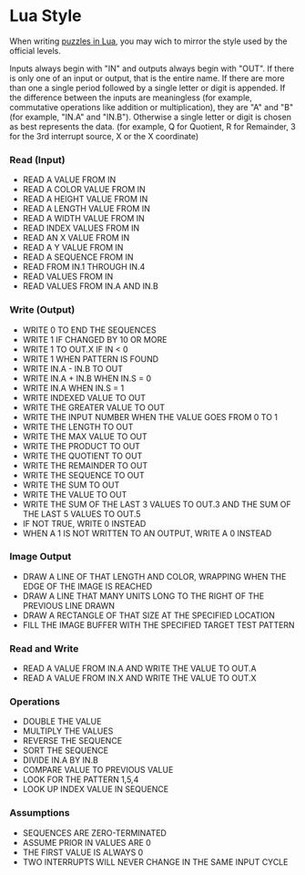Lua Style
==========

When writing [puzzles in Lua](lua.html), you may wich to mirror the style used by the official levels.

Inputs always begin with "IN" and outputs always begin with "OUT".  If there is only one of an input or output, that is the entire name.  If there are more than one a single period followed by a single letter or digit is appended.  If the difference between the inputs are meaningless (for example, commutative operations like addition or multiplication), they are "A" and "B" (for example, "IN.A" and "IN.B"). Otherwise a single letter or digit is chosen as best represents the data. (for example, Q for Quotient, R for Remainder, 3 for the 3rd interrupt source, X or the X coordinate)


### Read (Input)

   * READ A VALUE FROM IN
   * READ A COLOR VALUE FROM IN
   * READ A HEIGHT VALUE FROM IN
   * READ A LENGTH VALUE FROM IN
   * READ A WIDTH VALUE FROM IN
   * READ INDEX VALUES FROM IN
   * READ AN X VALUE FROM IN
   * READ A Y VALUE FROM IN
   * READ A SEQUENCE FROM IN
   * READ FROM IN.1 THROUGH IN.4
   * READ VALUES FROM IN
   * READ VALUES FROM IN.A AND IN.B

### Write (Output)

   * WRITE 0 TO END THE SEQUENCES
   * WRITE 1 IF CHANGED BY 10 OR MORE
   * WRITE 1 TO OUT.X IF IN < 0
   * WRITE 1 WHEN PATTERN IS FOUND
   * WRITE IN.A - IN.B TO OUT
   * WRITE IN.A + IN.B WHEN IN.S = 0
   * WRITE IN.A WHEN IN.S = 1
   * WRITE INDEXED VALUE TO OUT
   * WRITE THE GREATER VALUE TO OUT
   * WRITE THE INPUT NUMBER WHEN THE VALUE GOES FROM 0 TO 1
   * WRITE THE LENGTH TO OUT
   * WRITE THE MAX VALUE TO OUT
   * WRITE THE PRODUCT TO OUT
   * WRITE THE QUOTIENT TO OUT
   * WRITE THE REMAINDER TO OUT
   * WRITE THE SEQUENCE TO OUT
   * WRITE THE SUM TO OUT
   * WRITE THE VALUE TO OUT
   * WRITE THE SUM OF THE LAST 3 VALUES TO OUT.3 AND THE SUM OF THE LAST 5 VALUES TO OUT.5
   * IF NOT TRUE, WRITE 0 INSTEAD
   * WHEN A 1 IS NOT WRITTEN TO AN OUTPUT, WRITE A 0 INSTEAD

### Image Output

   * DRAW A LINE OF THAT LENGTH AND COLOR, WRAPPING WHEN THE EDGE OF THE IMAGE IS REACHED
   * DRAW A LINE THAT MANY UNITS LONG TO THE RIGHT OF THE PREVIOUS LINE DRAWN
   * DRAW A RECTANGLE OF THAT SIZE AT THE SPECIFIED LOCATION
   * FILL THE IMAGE BUFFER WITH THE SPECIFIED TARGET TEST PATTERN

### Read and Write

   * READ A VALUE FROM IN.A AND WRITE THE VALUE TO OUT.A
   * READ A VALUE FROM IN.X AND WRITE THE VALUE TO OUT.X

### Operations

   * DOUBLE THE VALUE
   * MULTIPLY THE VALUES
   * REVERSE THE SEQUENCE
   * SORT THE SEQUENCE
   * DIVIDE IN.A BY IN.B
   * COMPARE VALUE TO PREVIOUS VALUE
   * LOOK FOR THE PATTERN 1,5,4
   * LOOK UP INDEX VALUE IN SEQUENCE
 
### Assumptions

   * SEQUENCES ARE ZERO-TERMINATED
   * ASSUME PRIOR IN VALUES ARE 0
   * THE FIRST VALUE IS ALWAYS 0
   * TWO INTERRUPTS WILL NEVER CHANGE IN THE SAME INPUT CYCLE

